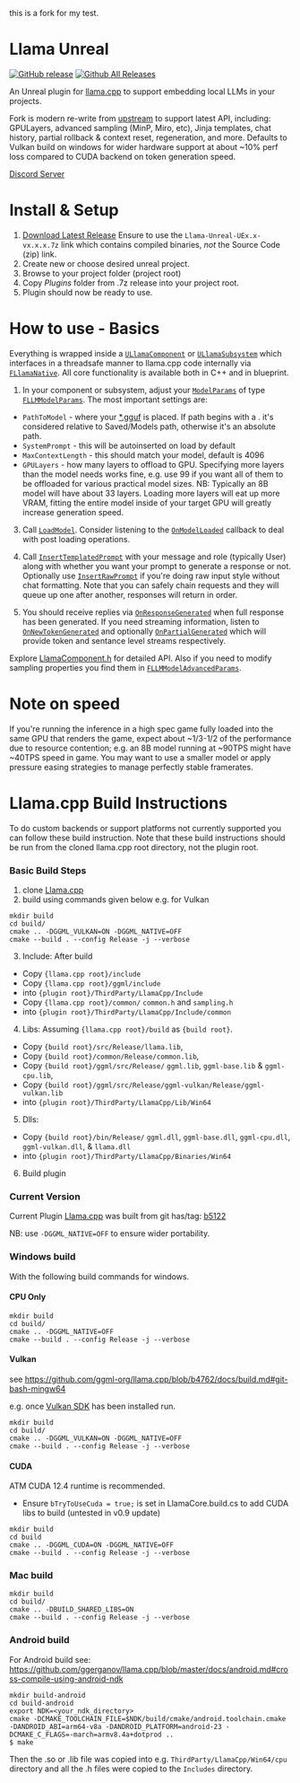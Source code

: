 this is a fork for my test. 

# Llama Unreal

[![GitHub release](https://img.shields.io/github/release/getnamo/Llama-Unreal.svg)](https://github.com/getnamo/Llama-Unreal/releases)
[![Github All Releases](https://img.shields.io/github/downloads/getnamo/Llama-Unreal/total.svg)](https://github.com/getnamo/Llama-Unreal/releases)

An Unreal plugin for [llama.cpp](https://github.com/ggml-org/llama.cpp) to support embedding local LLMs in your projects.

Fork is modern re-write from [upstream](https://github.com/mika314/UELlama) to support latest API, including: GPULayers, advanced sampling (MinP, Miro, etc), Jinja templates, chat history, partial rollback & context reset, regeneration, and more. Defaults to Vulkan build on windows for wider hardware support at about ~10% perf loss compared to CUDA backend on token generation speed. 


[Discord Server](https://discord.gg/qfJUyxaW4s)

# Install & Setup

1. [Download Latest Release](https://github.com/getnamo/Llama-Unreal/releases) Ensure to use the `Llama-Unreal-UEx.x-vx.x.x.7z` link which contains compiled binaries, *not* the Source Code (zip) link.
2. Create new or choose desired unreal project.
3. Browse to your project folder (project root)
4. Copy *Plugins* folder from .7z release into your project root.
5. Plugin should now be ready to use.

# How to use - Basics

Everything is wrapped inside a [`ULlamaComponent`](https://github.com/getnamo/Llama-Unreal/blob/ae243df80150b94219911f8a9f36012373336dd9/Source/LlamaCore/Public/LlamaComponent.h#L17) or [`ULlamaSubsystem`](https://github.com/getnamo/Llama-Unreal/blob/ae243df80150b94219911f8a9f36012373336dd9/Source/LlamaCore/Public/LlamaSubsystem.h#L16) which interfaces in a threadsafe manner to llama.cpp code internally via [`FLlamaNative`](https://github.com/getnamo/Llama-Unreal/blob/ae243df80150b94219911f8a9f36012373336dd9/Source/LlamaCore/Public/LlamaNative.h#L14). All core functionality is available both in C++ and in blueprint.

1) In your component or subsystem, adjust your [`ModelParams`](https://github.com/getnamo/Llama-Unreal/blob/ae243df80150b94219911f8a9f36012373336dd9/Source/LlamaCore/Public/LlamaComponent.h#L62) of type [`FLLMModelParams`](https://github.com/getnamo/Llama-Unreal/blob/ae243df80150b94219911f8a9f36012373336dd9/Source/LlamaCore/Public/LlamaDataTypes.h#L208). The most important settings are:
  - `PathToModel` - where your [*.gguf](https://huggingface.co/docs/hub/en/gguf) is placed. If path begins with a . it's considered relative to Saved/Models path, otherwise it's an absolute path.
  - `SystemPrompt` - this will be autoinserted on load by default
  - `MaxContextLength` - this should match your model, default is 4096
  - `GPULayers` - how many layers to offload to GPU. Specifying more layers than the model needs works fine, e.g. use 99 if you want all of them to be offloaded for various practical model sizes. NB: Typically an 8B model will have about 33 layers. Loading more layers will eat up more VRAM, fitting the entire model inside of your target GPU will greatly increase generation speed.

3) Call [`LoadModel`](https://github.com/getnamo/Llama-Unreal/blob/ae243df80150b94219911f8a9f36012373336dd9/Source/LlamaCore/Public/LlamaComponent.h#L78). Consider listening to the [`OnModelLoaded`](https://github.com/getnamo/Llama-Unreal/blob/ae243df80150b94219911f8a9f36012373336dd9/Source/LlamaCore/Public/LlamaComponent.h#L54) callback to deal with post loading operations.

2) Call [`InsertTemplatedPrompt`](https://github.com/getnamo/Llama-Unreal/blob/ae243df80150b94219911f8a9f36012373336dd9/Source/LlamaCore/Public/LlamaComponent.h#L101) with your message and role (typically User) along with whether you want your prompt to generate a response or not. Optionally use [`InsertRawPrompt`](https://github.com/getnamo/Llama-Unreal/blob/ae243df80150b94219911f8a9f36012373336dd9/Source/LlamaCore/Public/LlamaComponent.h#L108) if you're doing raw input style without chat formatting. Note that you can safely chain requests and they will queue up one after another, responses will return in order.

3) You should receive replies via [`OnResponseGenerated`](https://github.com/getnamo/Llama-Unreal/blob/ae243df80150b94219911f8a9f36012373336dd9/Source/LlamaCore/Public/LlamaComponent.h#L36) when full response has been generated. If you need streaming information, listen to [`OnNewTokenGenerated`](https://github.com/getnamo/Llama-Unreal/blob/ae243df80150b94219911f8a9f36012373336dd9/Source/LlamaCore/Public/LlamaComponent.h#L32) and optionally [`OnPartialGenerated`](https://github.com/getnamo/Llama-Unreal/blob/ae243df80150b94219911f8a9f36012373336dd9/Source/LlamaCore/Public/LlamaComponent.h#L40) which will provide token and sentance level streams respectively.

Explore [LlamaComponent.h](https://github.com/getnamo/Llama-Unreal/blob/ae243df80150b94219911f8a9f36012373336dd9/Source/LlamaCore/Public/LlamaComponent.h) for detailed API. Also if you need to modify sampling properties you find them in [`FLLMModelAdvancedParams`](https://github.com/getnamo/Llama-Unreal/blob/ae243df80150b94219911f8a9f36012373336dd9/Source/LlamaCore/Public/LlamaDataTypes.h#L49).


# Note on speed

If you're running the inference in a high spec game fully loaded into the same GPU that renders the game, expect about ~1/3-1/2 of the performance due to resource contention; e.g. an 8B model running at ~90TPS might have ~40TPS speed in game. You may want to use a smaller model or apply pressure easing strategies to manage perfectly stable framerates.

# Llama.cpp Build Instructions

To do custom backends or support platforms not currently supported you can follow these build instruction. Note that these build instructions should be run from the cloned llama.cpp root directory, not the plugin root.

### Basic Build Steps
1. clone [Llama.cpp](https://github.com/ggml-org/llama.cpp)
2. build using commands given below e.g. for Vulkan
```
mkdir build
cd build/
cmake .. -DGGML_VULKAN=ON -DGGML_NATIVE=OFF
cmake --build . --config Release -j --verbose
```
3. Include: After build 
- Copy `{llama.cpp root}/include`
- Copy `{llama.cpp root}/ggml/include`
- into `{plugin root}/ThirdParty/LlamaCpp/Include`
- Copy `{llama.cpp root}/common/` `common.h` and `sampling.h` 
- into `{plugin root}/ThirdParty/LlamaCpp/Include/common`

4. Libs: Assuming `{llama.cpp root}/build` as `{build root}`. 

- Copy `{build root}/src/Release/llama.lib`, 
- Copy `{build root}/common/Release/common.lib`, 
- Copy `{build root}/ggml/src/Release/` `ggml.lib`, `ggml-base.lib` & `ggml-cpu.lib`, 
- Copy `{build root}/ggml/src/Release/ggml-vulkan/Release/ggml-vulkan.lib` 
- into `{plugin root}/ThirdParty/LlamaCpp/Lib/Win64`

5. Dlls: 
- Copy `{build root}/bin/Release/` `ggml.dll`, `ggml-base.dll`, `ggml-cpu.dll`, `ggml-vulkan.dll`, & `llama.dll` 
- into `{plugin root}/ThirdParty/LlamaCpp/Binaries/Win64`
6. Build plugin

### Current Version
Current Plugin [Llama.cpp](https://github.com/ggml-org/llama.cpp) was built from git has/tag: [b5122](https://github.com/ggml-org/llama.cpp/releases/tag/b5122)

NB: use `-DGGML_NATIVE=OFF` to ensure wider portability.


### Windows build
With the following build commands for windows.

#### CPU Only

```
mkdir build
cd build/
cmake .. -DGGML_NATIVE=OFF
cmake --build . --config Release -j --verbose
```
#### Vulkan

see https://github.com/ggml-org/llama.cpp/blob/b4762/docs/build.md#git-bash-mingw64

e.g. once [Vulkan SDK](https://vulkan.lunarg.com/sdk/home#windows) has been installed run.

```
mkdir build
cd build/
cmake .. -DGGML_VULKAN=ON -DGGML_NATIVE=OFF
cmake --build . --config Release -j --verbose
```

#### CUDA

ATM CUDA 12.4 runtime is recommended.

- Ensure `bTryToUseCuda = true;` is set in LlamaCore.build.cs to add CUDA libs to build (untested in v0.9 update)

```
mkdir build
cd build
cmake .. -DGGML_CUDA=ON -DGGML_NATIVE=OFF
cmake --build . --config Release -j --verbose
```

### Mac build

```
mkdir build
cd build/
cmake .. -DBUILD_SHARED_LIBS=ON
cmake --build . --config Release -j --verbose
```

### Android build

For Android build see: https://github.com/ggerganov/llama.cpp/blob/master/docs/android.md#cross-compile-using-android-ndk

```
mkdir build-android
cd build-android
export NDK=<your_ndk_directory>
cmake -DCMAKE_TOOLCHAIN_FILE=$NDK/build/cmake/android.toolchain.cmake -DANDROID_ABI=arm64-v8a -DANDROID_PLATFORM=android-23 -DCMAKE_C_FLAGS=-march=armv8.4a+dotprod ..
$ make
```

Then the .so or .lib file was copied into e.g. `ThirdParty/LlamaCpp/Win64/cpu` directory and all the .h files were copied to the `Includes` directory.
